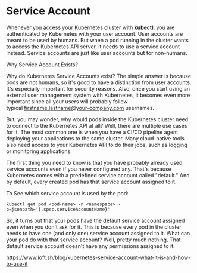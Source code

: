 # Service Account

Whenever you access your Kubernetes cluster with [**kubectl**](https://kubernetes.io/docs/reference/kubectl/), you are authenticated by Kubernetes with your user account. User accounts are meant to be used by humans. But when a pod running in the cluster wants to access the Kubernetes API server, it needs to use a service account instead. Service accounts are just like user accounts but for non-humans.

Why Service Account Exists?

Why do Kubernetes Service Accounts exist? The simple answer is because pods are not humans, so it's good to have a distinction from user accounts. It's especially important for security reasons. Also, once you start using an external user management system with Kubernetes, it becomes even more important since all your users will probably follow typical [firstname.lastname@your-company.com](mailto:firstname.lastname@your-company.com) usernames.

But, you may wonder, why would pods inside the Kubernetes cluster need to connect to the Kubernetes API at all? Well, there are multiple use cases for it. The most common one is when you have a CI/CD pipeline agent deploying your applications to the same cluster. Many cloud-native tools also need access to your Kubernetes API to do their jobs, such as logging or monitoring applications.

The first thing you need to know is that you have probably already used service accounts even if you never configured any. That's because Kubernetes comes with a predefined service account called "default." And by default, every created pod has that service account assigned to it.

To See which service account is used by the pod:

`kubectl get pod <pod-name> -n <namespace> -o=jsonpath='{.spec.serviceAccountName}'`

So, it turns out that your pods have the default service account assigned even when you don't ask for it. This is because every pod in the cluster needs to have one (and only one) service account assigned to it. What can your pod do with that service account? Well, pretty much nothing. That default service account doesn't have any permissions assigned to it.

https://www.loft.sh/blog/kubernetes-service-account-what-it-is-and-how-to-use-it